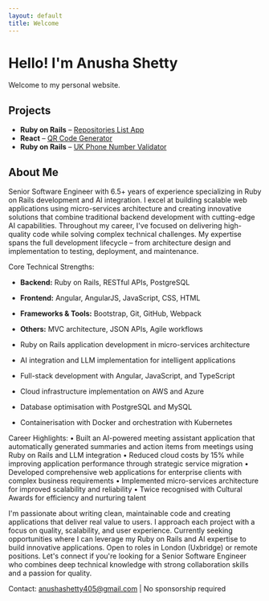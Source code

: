 ```yaml
---
layout: default
title: Welcome
---
```


# Hello! I'm Anusha Shetty

Welcome to my personal website.

## Projects

- **Ruby on Rails** – [Repositories List App](https://github.com/Anusha1401/repo_list)
- **React** – [QR Code Generator](https://github.com/Anusha1401/qr-code-generator)
- **Ruby on Rails** – [UK Phone Number Validator](https://github.com/Anusha1401/mobile_number_formatter)


## About Me

Senior Software Engineer with 6.5+ years of experience specializing in Ruby on Rails development and AI integration. I excel at building scalable web applications using micro-services architecture and creating innovative solutions that combine traditional backend development with cutting-edge AI capabilities.
Throughout my career, I've focused on delivering high-quality code while solving complex technical challenges. My expertise spans the full development lifecycle – from architecture design and implementation to testing, deployment, and maintenance.

Core Technical Strengths:
- **Backend:** Ruby on Rails, RESTful APIs, PostgreSQL
- **Frontend:** Angular, AngularJS, JavaScript, CSS, HTML
- **Frameworks & Tools:** Bootstrap, Git, GitHub, Webpack
- **Others:** MVC architecture, JSON APIs, Agile workflows
  
-  Ruby on Rails application development in micro-services architecture
-  AI integration and LLM implementation for intelligent applications
-  Full-stack development with Angular, JavaScript, and TypeScript
-  Cloud infrastructure implementation on AWS and Azure
-  Database optimisation with PostgreSQL and MySQL
-  Containerisation with Docker and orchestration with Kubernetes

Career Highlights:
• Built an AI-powered meeting assistant application that automatically generated summaries and action items from meetings using Ruby on Rails and LLM integration • Reduced cloud costs by 15% while improving application performance through strategic service migration • Developed comprehensive web applications for enterprise clients with complex business requirements • Implemented micro-services architecture for improved scalability and reliability • Twice recognised with Cultural Awards for efficiency and nurturing talent

I'm passionate about writing clean, maintainable code and creating applications that deliver real value to users. I approach each project with a focus on quality, scalability, and user experience.
Currently seeking opportunities where I can leverage my Ruby on Rails and AI expertise to build innovative applications. Open to roles in London (Uxbridge) or remote positions.
Let's connect if you're looking for a Senior Software Engineer who combines deep technical knowledge with strong collaboration skills and a passion for quality.

Contact: anushashetty405@gmail.com | No sponsorship required
